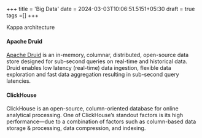 +++
title = 'Big Data'
date = 2024-03-03T10:06:51.5151+05:30
draft = true
tags =[]
+++ 

Kappa architecture


#### Apache Druid
[Apache Druid](https://druid.apache.org/) is an in-memory, columnar, distributed, open-source data store designed for sub-second queries on real-time and historical data. Druid enables low latency (real-time) data ingestion, flexible data exploration and fast data aggregation resulting in sub-second query latencies.

#### ClickHouse
ClickHouse is an open-source, column-oriented database for online analytical processing. One of ClickHouse’s standout factors is its high performance—due to a combination of factors such as column-based data storage & processing, data compression, and indexing.